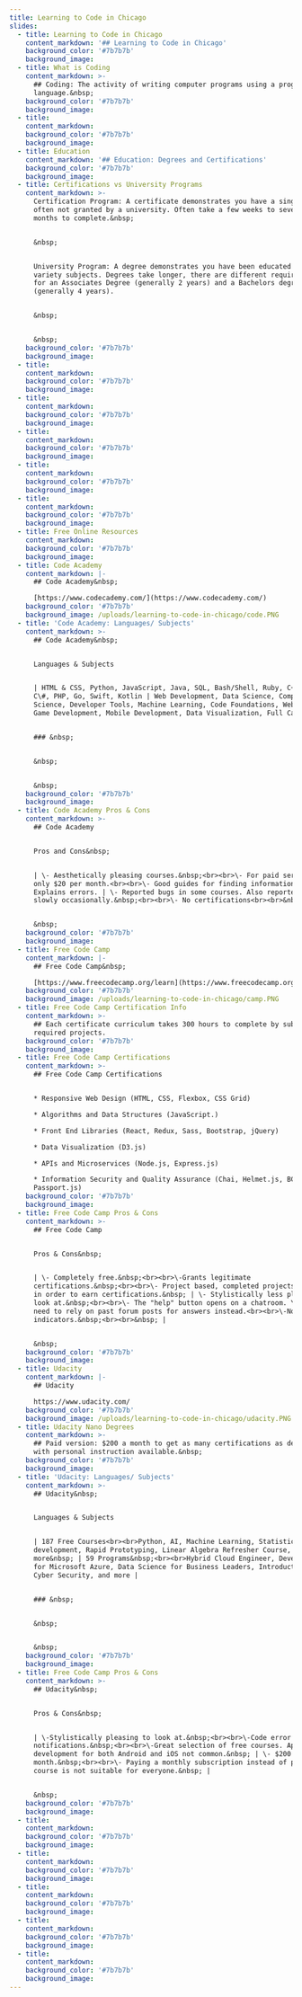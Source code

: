 ```yaml
---
title: Learning to Code in Chicago
slides:
  - title: Learning to Code in Chicago
    content_markdown: '## Learning to Code in Chicago'
    background_color: '#7b7b7b'
    background_image:
  - title: What is Coding
    content_markdown: >-
      ## Coding: The activity of writing computer programs using a programming
      language.&nbsp;
    background_color: '#7b7b7b'
    background_image:
  - title:
    content_markdown:
    background_color: '#7b7b7b'
    background_image:
  - title: Education
    content_markdown: '## Education: Degrees and Certifications'
    background_color: '#7b7b7b'
    background_image:
  - title: Certifications vs University Programs
    content_markdown: >-
      Certification Program: A certificate demonstrates you have a single skill,
      often not granted by a university. Often take a few weeks to several
      months to complete.&nbsp;


      &nbsp;


      University Program: A degree demonstrates you have been educated in a
      variety subjects. Degrees take longer, there are different requirements
      for an Associates Degree (generally 2 years) and a Bachelors degree
      (generally 4 years).


      &nbsp;


      &nbsp;
    background_color: '#7b7b7b'
    background_image:
  - title:
    content_markdown:
    background_color: '#7b7b7b'
    background_image:
  - title:
    content_markdown:
    background_color: '#7b7b7b'
    background_image:
  - title:
    content_markdown:
    background_color: '#7b7b7b'
    background_image:
  - title:
    content_markdown:
    background_color: '#7b7b7b'
    background_image:
  - title:
    content_markdown:
    background_color: '#7b7b7b'
    background_image:
  - title: Free Online Resources
    content_markdown:
    background_color: '#7b7b7b'
    background_image:
  - title: Code Academy
    content_markdown: |-
      ## Code Academy&nbsp;

      [https://www.codecademy.com/](https://www.codecademy.com/)
    background_color: '#7b7b7b'
    background_image: /uploads/learning-to-code-in-chicago/code.PNG
  - title: 'Code Academy: Languages/ Subjects'
    content_markdown: >-
      ## Code Academy&nbsp;


      Languages & Subjects


      | HTML & CSS, Python, JavaScript, Java, SQL, Bash/Shell, Ruby, C++, R,
      C\#, PHP, Go, Swift, Kotlin | Web Development, Data Science, Computer
      Science, Developer Tools, Machine Learning, Code Foundations, Web Design,
      Game Development, Mobile Development, Data Visualization, Full Catalog |


      ### &nbsp;


      &nbsp;


      &nbsp;
    background_color: '#7b7b7b'
    background_image:
  - title: Code Academy Pros & Cons
    content_markdown: >-
      ## Code Academy


      Pros and Cons&nbsp;


      | \- Aesthetically pleasing courses.&nbsp;<br><br>\- For paid service,
      only $20 per month.<br><br>\- Good guides for finding information.
      Explains errors. | \- Reported bugs in some courses. Also reported it runs
      slowly occasionally.&nbsp;<br><br>\- No certifications<br><br>&nbsp; |


      &nbsp;
    background_color: '#7b7b7b'
    background_image:
  - title: Free Code Camp
    content_markdown: |-
      ## Free Code Camp&nbsp;

      [https://www.freecodecamp.org/learn](https://www.freecodecamp.org/learn)
    background_color: '#7b7b7b'
    background_image: /uploads/learning-to-code-in-chicago/camp.PNG
  - title: Free Code Camp Certification Info
    content_markdown: >-
      ## Each certificate curriculum takes 300 hours to complete by submitting 5
      required projects.
    background_color: '#7b7b7b'
    background_image:
  - title: Free Code Camp Certifications
    content_markdown: >-
      ## Free Code Camp Certifications


      * Responsive Web Design (HTML, CSS, Flexbox, CSS Grid)

      * Algorithms and Data Structures (JavaScript.)

      * Front End Libraries (React, Redux, Sass, Bootstrap, jQuery)

      * Data Visualization (D3.js)

      * APIs and Microservices (Node.js, Express.js)

      * Information Security and Quality Assurance (Chai, Helmet.js, BCrypt,
      Passport.js)
    background_color: '#7b7b7b'
    background_image:
  - title: Free Code Camp Pros & Cons
    content_markdown: >-
      ## Free Code Camp


      Pros & Cons&nbsp;


      | \- Completely free.&nbsp;<br><br>\-Grants legitimate
      certifications.&nbsp;<br><br>\- Project based, completed projects required
      in order to earn certifications.&nbsp; | \- Stylistically less pleasing to
      look at.&nbsp;<br><br>\- The "help" button opens on a chatroom. You will
      need to rely on past forum posts for answers instead.<br><br>\-No progress
      indicators.&nbsp;<br><br>&nbsp; |


      &nbsp;
    background_color: '#7b7b7b'
    background_image:
  - title: Udacity
    content_markdown: |-
      ## Udacity

      https://www.udacity.com/
    background_color: '#7b7b7b'
    background_image: /uploads/learning-to-code-in-chicago/udacity.PNG
  - title: Udacity Nano Degrees
    content_markdown: >-
      ## Paid version: $200 a month to get as many certifications as desired
      with personal instruction available.&nbsp;
    background_color: '#7b7b7b'
    background_image:
  - title: 'Udacity: Languages/ Subjects'
    content_markdown: >-
      ## Udacity&nbsp;


      Languages & Subjects


      | 187 Free Courses<br><br>Python, AI, Machine Learning, Statistics, app
      development, Rapid Prototyping, Linear Algebra Refresher Course, and
      more&nbsp; | 59 Programs&nbsp;<br><br>Hybrid Cloud Engineer, Development
      for Microsoft Azure, Data Science for Business Leaders, Introduction to
      Cyber Security, and more |


      ### &nbsp;


      &nbsp;


      &nbsp;
    background_color: '#7b7b7b'
    background_image:
  - title: Free Code Camp Pros & Cons
    content_markdown: >-
      ## Udacity&nbsp;


      Pros & Cons&nbsp;


      | \-Stylistically pleasing to look at.&nbsp;<br><br>\-Code error
      notifications.&nbsp;<br><br>\-Great selection of free courses. App
      development for both Android and iOS not common.&nbsp; | \- $200 a
      month.&nbsp;<br><br>\- Paying a monthly subscription instead of paying by
      course is not suitable for everyone.&nbsp; |


      &nbsp;
    background_color: '#7b7b7b'
    background_image:
  - title:
    content_markdown:
    background_color: '#7b7b7b'
    background_image:
  - title:
    content_markdown:
    background_color: '#7b7b7b'
    background_image:
  - title:
    content_markdown:
    background_color: '#7b7b7b'
    background_image:
  - title:
    content_markdown:
    background_color: '#7b7b7b'
    background_image:
  - title:
    content_markdown:
    background_color: '#7b7b7b'
    background_image:
---
```

